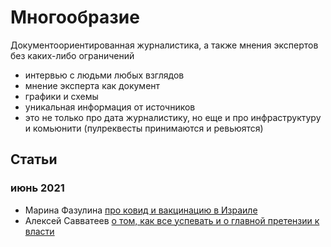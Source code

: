 # Многообразие

Документоориентированная журналистика, а также мнения экспертов без каких-либо ограничений

- интервью с людьми любых взглядов
- мнение эксперта как документ
- графики и схемы
- уникальная информация от источников
- это не только про дата журналистику, но еще и про инфраструктуру и комьюнити (пулреквесты принимаются и ревьюятся)

## Статьи

### июнь 2021
- Марина Фазулина [про ковид и вакцинацию в Израиле](2021-06-covid)
- Алексей Савватеев [о том, как все успевать и о главной претензии к власти](https://www.youtube.com/watch?v=XVR2LASgerY)
